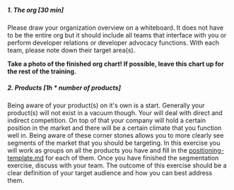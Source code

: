 ##### 1. The org [30 min]
Please draw your organization overview on a whiteboard. It does not have to be the entire org but it should include all teams that interface with you or perform developer relations or developer advocacy functions. With each team, please note down their target area(s).

**Take a photo of the finished org chart! If possible, leave this chart up for the rest of the training.**

##### 2. Products [1h * number of products]
Being aware of your product(s) on it's own is a start. Generally your product(s) will not exist in a vacuum though. Your will deal with direct and indirect competition. On top of that your company will hold a certain position in the market and there will be a certain climate that you function well in. Being aware of these corner stones allows you to more clearly see segments of the market that you should be targeting. In this exercise you will work as groups on all the products you have and fill in the [positioning-template.md](positioning-template.md) for each of them. Once you have finished the segmentation exercise, discuss with your team. The outcome of this exercise should be a clear definition of your target audience and how you can best address them. 
